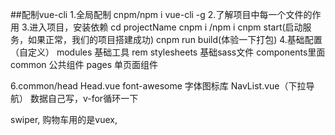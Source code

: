##配制vue-cli
1.全局配制  cnpm/npm i vue-cli -g
2.了解项目中每一个文件的作用
3.进入项目，安装依赖
    cd projectName
    cnpm i /npm i
    cnpm start(启动服务，如果正常，我们的项目搭建成功)
    cnpm run build(体验一下打包)
4.基础配置（自定义）
    modules  基础工具  rem
    stylesheets   基础sass文件
    components里面
        common  公共组件
        pages   单页面组件

6.common/head
    Head.vue
        font-awesome  字体图标库
    NavList.vue（下拉导航）
        数据自己写，v-for循环一下

swiper, 购物车用的是vuex,    
